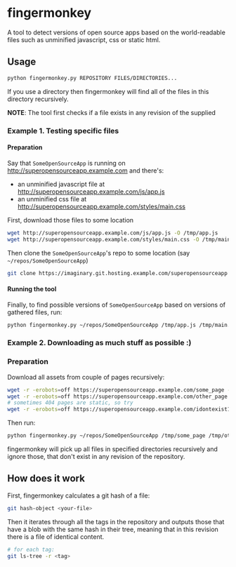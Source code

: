 # fingermonkey

A tool to detect versions of open source apps based on the world-readable files such as unminified javascript, css or static html.

## Usage

```bash
python fingermonkey.py REPOSITORY FILES/DIRECTORIES...
```
If you use a directory then fingermonkey will find all of the files in this directory recursively.

**NOTE**: The tool first checks if a file exists in any revision of the supplied

### Example 1. Testing specific files

#### Preparation
Say that `SomeOpenSourceApp` is running on http://superopensourceapp.example.com and there's:
- an unminified javascript file at http://superopensourceapp.example.com/js/app.js
- an unminified css file at http://superopensourceapp.example.com/styles/main.css

First, download those files to some location
```bash
wget http://superopensourceapp.example.com/js/app.js -O /tmp/app.js
wget http://superopensourceapp.example.com/styles/main.css -O /tmp/main.css
```

Then clone the `SomeOpenSourceApp`'s repo to some location (say `~/repos/SomeOpenSourceApp`)

```bash
git clone https://imaginary.git.hosting.example.com/superopensourceapp ~/repos/SomeOpenSourceApp
```

#### Running the tool
Finally, to find possible versions of `SomeOpenSourceApp` based on versions of gathered files, run:
```bash
python fingermonkey.py ~/repos/SomeOpenSourceApp /tmp/app.js /tmp/main.css
```

### Example 2. Downloading as much stuff as possible :)

### Preparation

Download all assets from couple of pages recursively:

```bash
wget -r -erobots=off https://superopensourceapp.example.com/some_page -P /tmp/some_page/
wget -r -erobots=off https://superopensourceapp.example.com/other_page -P /tmp/other_page/
# sometimes 404 pages are static, so try
wget -r -erobots=off https://superopensourceapp.example.com/idontexist123123 -P /tmp/404_page/
```

Then run:

```bash
python fingermonkey.py ~/repos/SomeOpenSourceApp /tmp/some_page /tmp/other_page/ /tmp/404_page/
```

fingermonkey will pick up all files in specified directories recursively and ignore those, that don't exist in any revision of the repository.

## How does it work

First, fingermonkey calculates a git hash of a file:

```bash
git hash-object <your-file>
```

Then it iterates through all the tags in the repository and outputs those that have a blob with the same hash in their tree, meaning that in this revision there is a file of identical content.

```bash
# for each tag:
git ls-tree -r <tag>
```